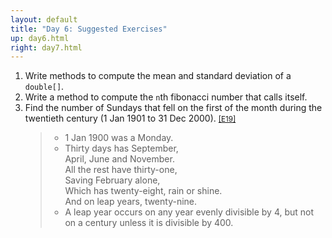 ```yaml
---
layout: default
title: "Day 6: Suggested Exercises"
up: day6.html
right: day7.html
---
```


<ol>
    <li class="task-green">Write methods to compute the mean and standard deviation of a <code>double[]</code>.</li>
    <li class="task-purple">Write a method to compute the <code>n</code>th fibonacci number that calls itself.</li>
    <!-- skills learned: debugging -->
    <li class="task-red">Find the number of Sundays that fell on the first of the month during the twentieth century (1 Jan 1901 to 31 Dec 2000). <small><a href="https://projecteuler.net/problem=19">[E19]</a></small>
        <blockquote><ul>
            <li>1 Jan 1900 was a Monday.</li>
            <li>Thirty days has September, <br>
April, June and November.<br>
All the rest have thirty-one,<br>
Saving February alone,<br>
Which has twenty-eight, rain or shine.<br>
And on leap years, twenty-nine.</li>
            <li>A leap year occurs on any year evenly divisible by 4, but not on a century unless it is divisible by 400.</li>
        </ul></blockquote>
    </li>
</ol>